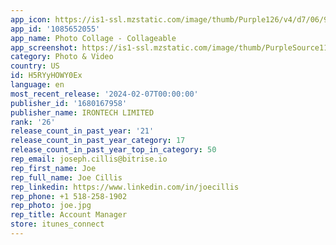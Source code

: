```yaml
---
app_icon: https://is1-ssl.mzstatic.com/image/thumb/Purple126/v4/d7/06/97/d7069729-d4a7-6461-0019-906acd595a36/AppIcon-0-0-1x_U007emarketing-0-10-0-0-85-220.png/1024x1024bb.png
app_id: '1085652055'
app_name: Photo Collage - Collageable
app_screenshot: https://is1-ssl.mzstatic.com/image/thumb/PurpleSource116/v4/4c/c7/2c/4cc72cec-f9fb-dc4f-ae12-61cf14d29bab/d7e7ed98-eeda-4d03-8779-611b131e5230_1.jpg/1242x2688bb.png
category: Photo & Video
country: US
id: H5RYyHOWY0Ex
language: en
most_recent_release: '2024-02-07T00:00:00'
publisher_id: '1680167958'
publisher_name: IRONTECH LIMITED
rank: '26'
release_count_in_past_year: '21'
release_count_in_past_year_category: 17
release_count_in_past_year_top_in_category: 50
rep_email: joseph.cillis@bitrise.io
rep_first_name: Joe
rep_full_name: Joe Cillis
rep_linkedin: https://www.linkedin.com/in/joecillis
rep_phone: +1 518-258-1902
rep_photo: joe.jpg
rep_title: Account Manager
store: itunes_connect
---
```

